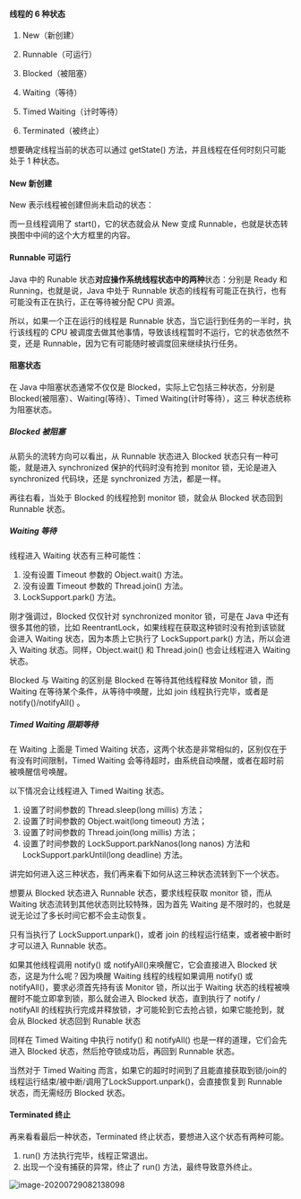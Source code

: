 #### 线程的 6 种状态

1. New（新创建）

2. Runnable（可运行）

3. Blocked（被阻塞）

4. Waiting（等待）

5. Timed Waiting（计时等待）

6. Terminated（被终止）

想要确定线程当前的状态可以通过 getState() 方法，并且线程在任何时刻只可能处于 1 种状态。

#### New 新创建        

New 表示线程被创建但尚未启动的状态：

而一旦线程调用了 start()，它的状态就会从 New 变成 Runnable，也就是状态转换图中中间的这个大方框里的内容。

#### Runnable 可运行

Java 中的 Runable 状态**对应操作系统线程状态中的两种**状态：分别是  Ready 和 Running，也就是说，Java 中处于 Runnable 状态的线程有可能正在执行，也有可能没有正在执行，正在等待被分配 CPU 资源。

所以，如果一个正在运行的线程是 Runnable 状态，当它运行到任务的一半时，执行该线程的 CPU 被调度去做其他事情，导致该线程暂时不运行，它的状态依然不变，还是 Runnable，因为它有可能随时被调度回来继续执行任务。

#### 阻塞状态

在 Java 中阻塞状态通常不仅仅是 Blocked，实际上它包括三种状态，分别是 Blocked(被阻塞）、Waiting(等待）、Timed Waiting(计时等待），这三 种状态统称为阻塞状态。

##### Blocked 被阻塞

从箭头的流转方向可以看出，从 Runnable 状态进入 Blocked 状态只有一种可能，就是进入 synchronized 保护的代码时没有抢到 monitor 锁，无论是进入 synchronized 代码块，还是 synchronized 方法，都是一样。

再往右看，当处于 Blocked 的线程抢到 monitor 锁，就会从 Blocked 状态回到Runnable 状态。

##### Waiting 等待

线程进入 Waiting 状态有三种可能性：

1. 没有设置 Timeout 参数的 Object.wait() 方法。
2. 没有设置 Timeout 参数的 Thread.join() 方法。
3. LockSupport.park() 方法。

刚才强调过，Blocked 仅仅针对 synchronized monitor 锁，可是在 Java 中还有很多其他的锁，比如 ReentrantLock，如果线程在获取这种锁时没有抢到该锁就会进入 Waiting 状态，因为本质上它执行了 LockSupport.park() 方法，所以会进入 Waiting 状态。同样，Object.wait() 和 Thread.join() 也会让线程进入 Waiting 状态。

Blocked 与 Waiting 的区别是 Blocked 在等待其他线程释放 Monitor 锁，而 Waiting 在等待某个条件，从等待中唤醒，比如 join 线程执行完毕，或者是 notify()/notifyAll() 。

##### Timed Waiting 限期等待

在 Waiting 上面是 Timed Waiting 状态，这两个状态是非常相似的，区别仅在于有没有时间限制，Timed Waiting 会等待超时，由系统自动唤醒，或者在超时前被唤醒信号唤醒。

以下情况会让线程进入 Timed Waiting 状态。

1. 设置了时间参数的 Thread.sleep(long millis) 方法；
2. 设置了时间参数的 Object.wait(long timeout) 方法；
3. 设置了时间参数的 Thread.join(long millis) 方法；
4. 设置了时间参数的 LockSupport.parkNanos(long nanos) 方法和 LockSupport.parkUntil(long deadline) 方法。

讲完如何进入这三种状态，我们再来看下如何从这三种状态流转到下一个状态。

想要从 Blocked 状态进入 Runnable 状态，要求线程获取 monitor 锁，而从 Waiting 状态流转到其他状态则比较特殊，因为首先 Waiting 是不限时的，也就是说无论过了多长时间它都不会主动恢复。

只有当执行了 LockSupport.unpark()，或者 join 的线程运行结束，或者被中断时才可以进入 Runnable 状态。

如果其他线程调用 notify() 或 notifyAll()来唤醒它，它会直接进入 Blocked 状态，这是为什么呢？因为唤醒 Waiting 线程的线程如果调用 notify() 或 notifyAll()，要求必须首先持有该 Monitor 锁，所以出于 Waiting 状态的线程被唤醒时不能立即拿到锁，那么就会进入 Blocked 状态，直到执行了 notify / notifyAll 的线程执行完成并释放锁，才可能轮到它去抢占锁，如果它能抢到，就会从 Blocked 状态回到 Runable 状态



同样在 Timed Waiting 中执行 notify() 和 notifyAll() 也是一样的道理，它们会先进入 Blocked 状态，然后抢夺锁成功后，再回到 Runnable 状态。



当然对于 Timed Waiting 而言，如果它的超时时间到了且能直接获取到锁/join的线程运行结束/被中断/调用了LockSupport.unpark()，会直接恢复到 Runnable 状态，而无需经历 Blocked 状态。

#### Terminated 终止

再来看看最后一种状态，Terminated 终止状态，要想进入这个状态有两种可能。

1. run() 方法执行完毕，线程正常退出。
2. 出现一个没有捕获的异常，终止了 run() 方法，最终导致意外终止。

![image-20200729082138098](https://note-austen-1256667106.cos.ap-beijing.myqcloud.com/2020-07-29-002141.png)